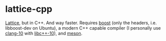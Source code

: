 # lattice-cpp
[Lattice](https://github.com/rjb3977/Lattice), but in C++. And way faster. Requires [boost](https://www.boost.org/) (only the headers, i.e. libboost-dev on Ubuntu), a modern C++ capable compiler (I personally use [clang-10](https://clang.llvm.org/) with [libc++-10](https://libcxx.llvm.org/)), and [meson](https://mesonbuild.com/).
